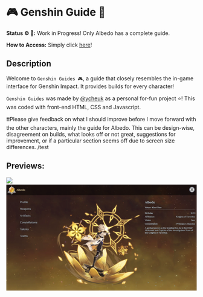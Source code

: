 # 🎮 Genshin Guide 🌟

**Status ⚙️ 🔨:** Work in Progress! Only Albedo has a complete guide.

**How to Access:** Simply click [here](https://ycheuk.github.io/genshin-guide/)!

## Description
Welcome to `Genshin Guides 🎮`, a guide that closely resembles the in-game interface for Genshin Impact. It provides builds for every character!

`Genshin Guides` was made by [@ycheuk](https://github.com/ycheuk) as a personal for-fun project ⭐! This was coded with front-end HTML, CSS and Javascript.

❗❗Please give feedback on what I should improve before I move forward with the other characters, mainly the guide for Albedo. This can be design-wise, disagreement on builds, what looks off or not great, suggestions for improvement, or if a particular section seems off due to screen size differences. /test

## Previews:
![](./others/preview1.png)
![](./others/preview2.png)
